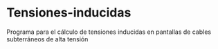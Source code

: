 # Tensiones-inducidas
Programa para el cálculo de tensiones inducidas en pantallas de cables subterráneos de alta tensión
